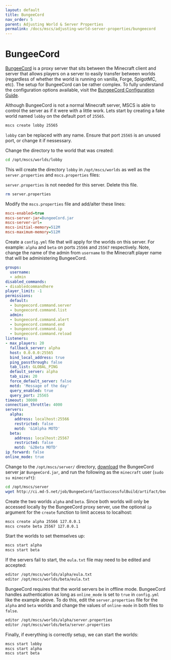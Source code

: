 ```yaml
---
layout: default
title: BungeeCord
nav_order: 5
parent: Adjusting World & Server Properties
permalink: /docs/mscs/adjusting-world-server-properties/bungeecord
---
```


# BungeeCord

[BungeeCord][bungeecord] is a proxy server that sits between the Minecraft client and server that allows players on a
server to easily transfer between worlds (regardless of whether the world is running on vanilla, Forge, SpigotMC, etc).
The setup for BungeeCord can be rather complex. To fully understand the configuration options available, visit the
[BungeeCord Configuration Guide][bungeecord_config_guide].

Although BungeeCord is not a normal Minecraft server, MSCS is able to control the server as if it were with a little
work. Lets start by creating a fake world named `lobby` on the default port of `25565`.

```bash
mscs create lobby 25565
```

`lobby` can be replaced with any name. Ensure that port `25565` is an unused port, or change it if nessessary.

Change the directory to the world that was created:

```bash
cd /opt/mscs/worlds/lobby
```

This will create the directory `lobby` in `/opt/mscs/worlds` as well as the `server.properties` and `mscs.properties`
files:

`server.properties` is not needed for this server. Delete this file.

```bash
rm server.properties
```

Modify the `mscs.properties` file and add/alter these lines:

```ini
mscs-enabled=true
mscs-server-jar=BungeeCord.jar
mscs-server-url=
mscs-initial-memory=512M
mscs-maximum-memory=512M
```

Create a `config.yml` file that will apply for the worlds on this server. For example: `alpha` and `beta` on ports
`25566` and `25567` respectively. Note, change the name of the admin from `username` to the Minecraft player name that
will be administering BungeeCord.

```yaml
groups:
  username:
  - admin
disabled_commands:
- disabledcommandhere
player_limit: -1
permissions:
  default:
  - bungeecord.command.server
  - bungeecord.command.list
  admin:
  - bungeecord.command.alert
  - bungeecord.command.end
  - bungeecord.command.ip
  - bungeecord.command.reload
listeners:
- max_players: 20
  fallback_server: alpha
  host: 0.0.0.0:25565
  bind_local_address: true
  ping_passthrough: false
  tab_list: GLOBAL_PING
  default_server: alpha
  tab_size: 20
  force_default_server: false
  motd: 'Message of the day'
  query_enabled: true
  query_port: 25565
timeout: 30000
connection_throttle: 4000
servers:
  alpha:
    address: localhost:25566
    restricted: false
    motd: '&1Alpha MOTD'
  beta:
    address: localhost:25567
    restricted: false
    motd: '&2Beta MOTD'
ip_forward: false
online_mode: true
```

Change to the `/opt/mscs/server/` directory, [download][download] the BungeeCord server jar `BungeeCord.jar`, and run
the following as the `minecraft` user (`sudo su minecraft`):

```bash
cd /opt/mscs/server
wget http://ci.md-5.net/job/BungeeCord/lastSuccessfulBuild/artifact/bootstrap/target/BungeeCord.jar
```

Create the two worlds `alpha` and `beta`. Since both worlds will only be accessed locally by the BungeeCord proxy
server, use the optional `ip` argument for the `create` function to limit access to localhost:

```bash
mscs create alpha 25566 127.0.0.1
mscs create beta 25567 127.0.0.1
```

Start the worlds to set themselves up:

```bash
mscs start alpha
mscs start beta
```

If the servers fail to start, the `eula.txt` file may need to be edited and accepted:

```bash
editor /opt/mscs/worlds/alpha/eula.txt
editor /opt/mscs/worlds/beta/eula.txt
```

BungeeCord requires that the world servers be in offline mode. BungeeCord handles authentication as long as
`online_mode` is set to `true` in `config.yml` like the example above. To do this, edit the `server.properties` file for
the `alpha` and `beta` worlds and change the values of `online-mode` in both files to `false`.

```bash
editor /opt/mscs/worlds/alpha/server.properties
editor /opt/mscs/worlds/beta/server.properties
```

Finally, if everything is correctly setup, we can start the worlds:

```bash
mscs start lobby
mscs start alpha
mscs start beta
```

[bungeecord]: https://www.spigotmc.org/wiki/bungeecord/
[bungeecord_config_guide]: https://www.spigotmc.org/wiki/bungeecord-configuration-guide/
[download]: http://ci.md-5.net/job/BungeeCord/

